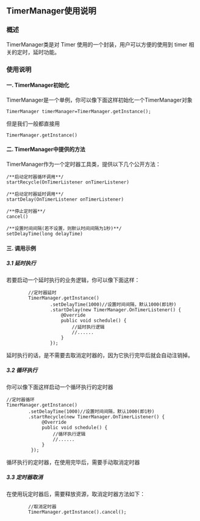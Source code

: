 ## TimerManager使用说明

### 概述
TimerManager类是对 Timer 使用的一个封装，用户可以方便的使用到 timer 相关的定时，延时功能。

### 使用说明
#### 一. TimerManager初始化
TimerManager是一个单例，你可以像下面这样初始化一个TimerManager对象
```
TimerManager timerManager=TimerManager.getInstance();
```
但是我们一般都直接用
```
TimerManager.getInstance()
```
#### 二. TimerManager中提供的方法
TimerManager作为一个定时器工具类，提供以下几个公开方法：
```
/**启动定时器循环调用**/
startRecycle(OnTimerListener onTimerListener)

/**启动定时器延时调用**/
startDelay(OnTimerListener onTimerListener)

/**停止定时器**/
cancel() 

/**设置时间间隔(若不设置，则默认时间间隔为1秒)**/
setDelayTime(long delayTime) 
```
#### 三. 调用示例
##### 3.1 延时执行 
若要启动一个延时执行的业务逻辑，你可以像下面这样：
```
        //定时器延时
        TimerManager.getInstance()
                .setDelayTime(1000)//设置时间间隔，默认1000(即1秒)
                .startDelay(new TimerManager.OnTimerListener() {
                    @Override
                    public void schedule() {
                        //延时执行逻辑
                        //......
                    }
                });
```
延时执行的话，是不需要去取消定时器的，因为它执行完毕后就会自动注销掉。
##### 3.2 循环执行 
你可以像下面这样启动一个循环执行的定时器
```
//定时器循环
TimerManager.getInstance()
        .setDelayTime(1000)//设置时间间隔，默认1000(即1秒)
        .startRecycle(new TimerManager.OnTimerListener() {
             @Override
             public void schedule() {
                 //循环执行逻辑
                 //......
             }
         });

``` 
循环执行的定时器，在使用完毕后，需要手动取消定时器
##### 3.3 定时器取消
在使用玩定时器后，需要释放资源，取消定时器方法如下：
```
        //取消定时器
        TimerManager.getInstance().cancel();
```
